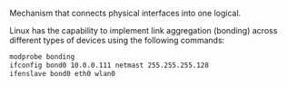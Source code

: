 Mechanism that connects physical interfaces into one logical.

Linux has the capability to implement link aggregation (bonding) across different types of devices using the following commands:
```bash
modprobe bonding
ifconfig bond0 10.0.0.111 netmast 255.255.255.128
ifenslave bond0 eth0 wlan0
```